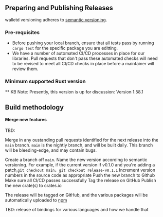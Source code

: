 
## Preparing and Publishing Releases
walletd versioning adheres to [semantic versioning][semver].
### Pre-requisites

- Before pushing your local branch, ensure that all tests pass by running `cargo test` for the specific package you are editting. 
- We have a number of automated CI/CD processes in place for our libraries. Pull requests that don't pass these automated checks will need to be revised to meet all CI/CD checks in place before a maintainer will review them.

### Minimum supported Rust version

 ** KB Note: Presently, this version is up for discussion: Version 1.58.1

## Build methodology

#### Merge new features

TBD: 

Merge in any oustanding pull requests identified for the next release into the `main` branch.
`main` is the nightly branch, and will be built daily. This branch will be bleeding-edge, and may contain bugs.

Create a branch off `main`. Name the new version according to semantic versioning. For example, if the current version if v0.1.0 and you're adding a patch,`git checkout main; git checkout release-v0.1.1`
Increment version numbers in the source code as appropriate
Push the new branch to Github
Make sure all CI/CD passes successfully
Tag the release on GitHub
Publish the new crate(s) to crates.io

The release will be tagged on GitHub, and the various packages will be automatically uploaded to [npm](https://www.npmjs.org)

TBD: release of bindings for various languages and how we handle that

[semver]: https://semver.org